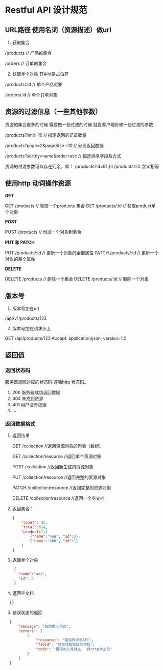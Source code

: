 # Restful API 设计规范

## URL路径 使用名词（资源描述）做url
    
1. 获取集合

/products                        // 产品的集合

/orders                          // 订单的集合

2. 获取单个对象 其中id是占位符

/products/:id                    // 单个产品对象

/orders/:id                      // 单个订单对象


## 资源的过滤信息（一些其他参数）

资源的集合很多的时候 需要做一些过滤的时候 就要客户端传递一些过滤的参数

/products?limit=10                // 指定返回的记录数量

/products?page=2&pageSize =10     // 分页返回数据

/products?sortby=name&order=asc   // 指定排序字段及方式


资源的过滤参数可以存在冗余，即： /products?id=ID 和 /products/:ID 含义相等

## 使用http 动词操作资源

  **GET**
  
  GET	/products			// 获取一个products 集合
  GET	/products/:id		// 获取product单个对象

  **POST**
  
  POST /products			// 增加一个对象到集合

  **PUT 和 PATCH**
  
  PUT /products/:id		// 更新一个对象的全部属性
  PATCH /products/:id 	// 更新一个对象的某个属性

  **DELETE**
  
  DELETE	/products		// 删除一个集合
  DELETE	/products/:id	// 删除一个对象

## 版本号

1. 版本号加在url

  /api/v1/products/123

2. 版本号加在请求头上

  GET /api/products/123
  Accept: application/json; version=1.0


## 返回值

### 返回状态码

  服务器返回对应的状态码  遵循http 状态码。

1. 200 服务器成功返回数据
2. 404 未找到资源
3. 401 用户没有权限
4. ...
      
### 返回数据格式
   
1. 返回结果

    GET     /collection					//返回资源对象的列表（数组）

    GET     /collection/resource		//返回单个资源对象

    POST    /collection				    //返回新生成的资源对象

    PUT     /collection/resource		//返回完整的资源对象

    PATCH   /collection/resource		//返回完整的资源对象

    DELETE  /collection/resource		//返回一个空文档

2. 返回集合：

    ```json
    {
        "count": 20,
        "total":614,
        "products":[
            {"name":"aaa", "id":0},
            {"name":"bbb", "id":1}
        ]
    }
    ```

3. 返回单个对象
  
  ```json
      {
        "name":"aaa",
        "id": 0
      }
  ```

4. 返回空文档
  
  ```json
    {}
  ```

5. 错误状态的返回

  ```json
    {
        "message": "錯誤提示信息",
        "errors": [
            {
                "resource": "错误的请求API",
                "field": "可能导致错误的字段",
                "code": "错误的业务状态， 非http状态码"
            }
        ]
    }
  ```
